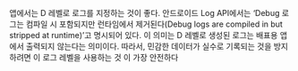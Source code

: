 앱에서는 D 레벨로 로그를 지정하는 것이 좋다. 안드로이드 Log API에서는 ‘Debug 로그는
컴파일 시 포함되지만 런타임에서 제거된다(Debug logs are compiled in but stripped at
runtime)’고 명시되어 있다. 이 의미는 D 레벨로 생성된 로그는 배표용 앱에서 출력되지 않는다는
의미이다. 따라서, 민감한 데이터가 실수로 기록되는 것을 방지하려면 이 로그 레벨을 사용하는 것
이 가장 안전하다